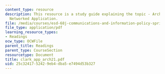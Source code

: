```yaml
---
content_type: resource
description: This resource is a study guide explaining the topic - Architecting a
  Networked Application.
file: /media/courses/esd-68j-communications-and-information-policy-spring-2006/25c3241752429eb4dba5e7494d53b327_clark_app_arch21.pdf
file_type: application/pdf
learning_resource_types:
- Readings
ocw_type: OCWFile
parent_title: Readings
parent_type: CourseSection
resourcetype: Document
title: clark_app_arch21.pdf
uid: 25c32417-5242-9eb4-dba5-e7494d53b327
---
```

